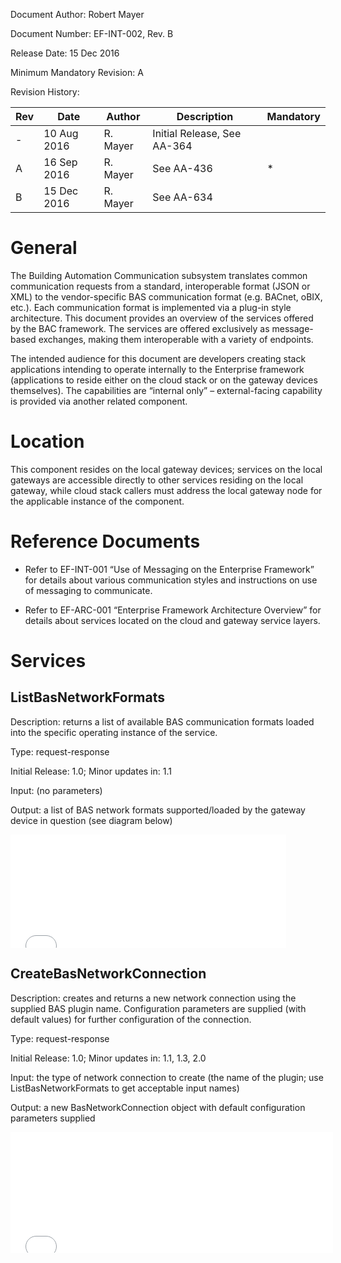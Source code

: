 Document Author: Robert Mayer

Document Number: EF-INT-002, Rev. B

Release Date: 15 Dec 2016

Minimum Mandatory Revision: A

Revision History:

| Rev | Date        | Author   | Description                 | Mandatory |
|-----|-------------|----------|-----------------------------|-----------|
| -   | 10 Aug 2016 | R. Mayer | Initial Release, See AA-364 |           |
| A   | 16 Sep 2016 | R. Mayer | See AA-436                  | \*        |
| B   | 15 Dec 2016 | R. Mayer | See AA-634                  |           |

General
=======

The Building Automation Communication subsystem translates common communication requests from a standard, interoperable format (JSON or XML) to the vendor-specific BAS communication format (e.g. BACnet, oBIX, etc.). Each communication format is implemented via a plug-in style architecture. This document provides an overview of the services offered by the BAC framework. The services are offered exclusively as message-based exchanges, making them interoperable with a variety of endpoints.

The intended audience for this document are developers creating stack applications intending to operate internally to the Enterprise framework (applications to reside either on the cloud stack or on the gateway devices themselves). The capabilities are “internal only” – external-facing capability is provided via another related component.

Location
========

This component resides on the local gateway devices; services on the local gateways are accessible directly to other services residing on the local gateway, while cloud stack callers must address the local gateway node for the applicable instance of the component.

Reference Documents
===================

-   Refer to EF-INT-001 “Use of Messaging on the Enterprise Framework” for details about various communication styles and instructions on use of messaging to communicate.

-   Refer to EF-ARC-001 “Enterprise Framework Architecture Overview” for details about services located on the cloud and gateway service layers.

Services
========

ListBasNetworkFormats
---------------------

Description: returns a list of available BAS communication formats loaded into the specific operating instance of the service.

Type: request-response

Initial Release: 1.0; Minor updates in: 1.1

Input: (no parameters)

Output: a list of BAS network formats supported/loaded by the gateway device in question (see diagram below)

<embed src="media/image1.emf" width="441" height="181" />

CreateBasNetworkConnection
--------------------------

Description: creates and returns a new network connection using the supplied BAS plugin name. Configuration parameters are supplied (with default values) for further configuration of the connection.

Type: request-response

Initial Release: 1.0; Minor updates in: 1.1, 1.3, 2.0

Input: the type of network connection to create (the name of the plugin; use ListBasNetworkFormats to get acceptable input names)

Output: a new BasNetworkConnection object with default configuration parameters supplied

<embed src="media/image2.emf" width="516" height="193" />
